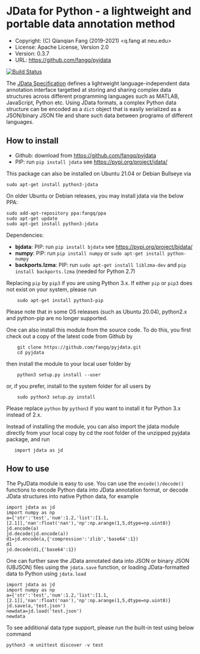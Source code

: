 # JData for Python - a lightweight and portable data annotation method

- Copyright: (C) Qianqian Fang (2019-2021) <q.fang at neu.edu>
- License: Apache License, Version 2.0
- Version: 0.3.7
- URL: https://github.com/fangq/pyjdata

[![Build Status](https://travis-ci.com/fangq/pyjdata.svg?branch=master)](https://travis-ci.com/fangq/pyjdata)

The [JData Specification](https://github.com/fangq/jdata/) defines a lightweight 
language-independent data annotation interface targetted at
storing and sharing complex data structures across different programming
languages such as MATLAB, JavaScript, Python etc. Using JData formats, a 
complex Python data structure can be encoded as a `dict` object that is easily 
serialized as a JSON/binary JSON file and share such data between
programs of different languages.

## How to install

* Github: download from https://github.com/fangq/pyjdata
* PIP: run `pip install jdata` see https://pypi.org/project/jdata/

This package can also be installed on Ubuntu 21.04 or Debian Bullseye via
```
sudo apt-get install python3-jdata
```

On older Ubuntu or Debian releases, you may install jdata via the below PPA:
```
sudo add-apt-repository ppa:fangq/ppa
sudo apt-get update
sudo apt-get install python3-jdata
```

Dependencies:
* **bjdata**: PIP: run `pip install bjdata` see https://pypi.org/project/bjdata/
* **numpy**: PIP: run `pip install numpy` or `sudo apt-get install python-numpy`
* **backports.lzma**: PIP: run `sudo apt-get install liblzma-dev` and `pip install backports.lzma` (needed for Python 2.7)

Replacing `pip` by `pip3` if you are using Python 3.x. If either `pip` or `pip3` 
does not exist on your system, please run
```
    sudo apt-get install python3-pip
```
Please note that in some OS releases (such as Ubuntu 20.04), python2.x and python-pip 
are no longer supported.

One can also install this module from the source code. To do this, you first
check out a copy of the latest code from Github by
```
    git clone https://github.com/fangq/pyjdata.git
    cd pyjdata
```
then install the module to your local user folder by
```
    python3 setup.py install --user
```
or, if you prefer, install to the system folder for all users by
```
    sudo python3 setup.py install
```
Please replace `python` by `python3` if you want to install it for Python 3.x instead of 2.x.

Instead of installing the module, you can also import the jdata module directly from 
your local copy by cd the root folder of the unzipped pyjdata package, and run
```
   import jdata as jd
```

## How to use

The PyJData module is easy to use. You can use the `encode()/decode()` functions to
encode Python data into JData annotation format, or decode JData structures into
native Python data, for example

```
import jdata as jd
import numpy as np
a={'str':'test','num':1.2,'list':[1.1,[2.1]],'nan':float('nan'),'np':np.arange(1,5,dtype=np.uint8)}
jd.encode(a)
jd.decode(jd.encode(a))
d1=jd.encode(a,{'compression':'zlib','base64':1})
d1
jd.decode(d1,{'base64':1})
```

One can further save the JData annotated data into JSON or binary JSON (UBJSON) files using
the `jdata.save` function, or loading JData-formatted data to Python using `jdata.load`

```
import jdata as jd
import numpy as np
a={'str':'test','num':1.2,'list':[1.1,[2.1]],'nan':float('nan'),'np':np.arange(1,5,dtype=np.uint8)}
jd.save(a,'test.json')
newdata=jd.load('test.json')
newdata
```

To see additional data type support, please run the built-in test using below command

```
python3 -m unittest discover -v test
```
